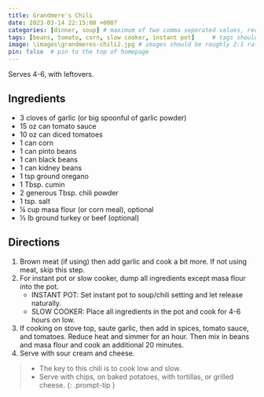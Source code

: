 ```yaml
---
title: Grandmere's Chili
date: 2023-03-14 22:15:00 +0007 
categories: [dinner, soup] # maximum of two comma seperated values, recipes are organized in folders based on the category
tags: [beans, tomato, corn, slow cooker, instant pot]     # tags should always be lowercase
image: \images\grandmeres-chili2.jpg # images should be roughly 2:1 ratio
pin: false  # pin to the top of homepage
---
```


Serves 4-6, with leftovers.

## Ingredients

* 3 cloves of garlic (or big spoonful of garlic powder)
* 15 oz can tomato sauce
* 10 oz can diced tomatoes
* 1 can corn
* 1 can pinto beans
* 1 can black beans
* 1 can kidney beans
* 1 tsp ground oregano
* 1 Tbsp. cumin
* 2 generous Tbsp. chili powder
* 1 tsp. salt
* &frac14; cup masa flour (or corn meal), optional
* &frac12; lb ground turkey or beef (optional)


## Directions

1. Brown meat (if using) then add garlic and cook a bit more. If not using meat, skip this step.
2. For instant pot or slow cooker, dump all ingredients except masa flour into the pot.
    * INSTANT POT: Set instant pot to soup/chili setting and let release naturally.
    * SLOW COOKER: Place all ingredients in the pot and cook for 4-6 hours on low.
3. If cooking on stove top, saute garlic, then add in spices, tomato sauce, and tomatoes. Reduce heat and simmer for an hour. Then mix in beans and masa flour and cook an additional 20 minutes.
4. Serve with sour cream and cheese.

> * The key to this chili is to cook low and slow.
> * Serve with chips, on baked potatoes, with tortillas, or grilled cheese.
{: .prompt-tip }

